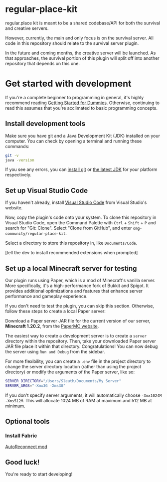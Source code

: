 # regular-place-kit

regular.place kit is meant to be a shared codebase/API for both the survival and creative servers.

However, currently, the main and only focus is on the survival server. All code in this repository should relate to the survival server plugin.

In the future and coming months, the creative server will be launched. As that approaches, the survival portion of this plugin will split off into another repository that depends on this one.

# Get started with development

If you're a complete beginner to programming in general, it's highly recommend reading [Getting Started for Dummies](NOOB.md). Otherwise, continuing to read this assumes that you're acclimated to basic programming concepts.

## Install development tools

Make sure you have git and a Java Development Kit (JDK) installed on your computer. You can check by opening a terminal and running these commands:
```sh
git -v
java -version
```
If you see any errors, you can [install git](https://www.git-scm.com/downloads) or [the latest JDK](https://www.oracle.com/java/technologies/downloads/) for your platform respectively.

## Set up Visual Studio Code

If you haven't already, install [Visual Studio Code](https://code.visualstudio.com/) from Visual Studio's website.

Now, copy the plugin's code onto your system. To clone this repository in Visual Studio Code, open the Command Palette with `Ctrl` + `Shift` + `P` and search for "Git: Clone". Select "Clone from GitHub", and enter `omg-community/regular-place-kit`.

Select a directory to store this repository in, like `Documents/Code`.

[tell the dev to install recommended extensions when prompted]

## Set up a local Minecraft server for testing

Our plugin runs using Paper, which is a mod of Minecraft's vanilla server. More specifically, it's a high-performance fork of Bukkit and Spigot. It provides additional optimizations and features that enhance server performance and gameplay experience.

If you don't need to test the plugin, you can skip this section. Otherwise, follow these steps to create a local Paper server:

Download a Paper server JAR file for the current version of our server, **Minecraft 1.20.2**, from the [PaperMC website](https://papermc.io/downloads/all).

The easiest way to create a development server is to create a `server` directory within the repository. Then, take your downloaded Paper server JAR file place it within that directory. Congratulations! You can now debug the server using `Run and Debug` from the sidebar.

For more flexibility, you can create a `.env` file in the project directory to change the server directory location (rather than using the project directory) or modify the arguments of the Paper server, like so:

```sh
SERVER_DIRECTORY="/Users/Sleuth/Documents/My Server"
SERVER_ARGS="-Xmx3G -Xms3G"
```

If you don't specify server arguments, it will automatically choose `-Xmx1024M -Xms512M`. This will allocate 1024 MB of RAM at maximum and 512 MB at minimum.

## Optional tools

### Install Fabric

[AutoReconnect mod](https://modrinth.com/mod/autoreconnect)

## Good luck!

You're ready to start developing!
